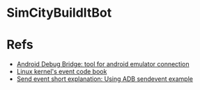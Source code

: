 # SimCityBuildItBot

Refs
===
- [Android Debug Bridge: tool for android emulator connection](https://developer.android.com/studio/command-line/adb)
- [Linux kernel's event code book](https://www.kernel.org/doc/Documentation/input/event-codes.txt)
- [Send event short explanation: Using ADB sendevent example](http://ktnr74.blogspot.com/2013/06/emulating-touchscreen-interaction-with.html)
